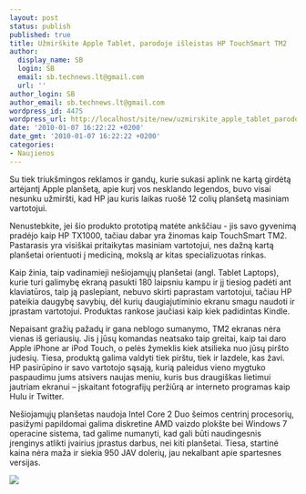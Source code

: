 ```yaml
---
layout: post
status: publish
published: true
title: Užmirškite Apple Tablet, parodoje išleistas HP TouchSmart TM2
author:
  display_name: SB
  login: SB
  email: sb.technews.lt@gmail.com
  url: ''
author_login: SB
author_email: sb.technews.lt@gmail.com
wordpress_id: 4475
wordpress_url: http://localhost/site/new/uzmirskite_apple_tablet_parodoje_isleistas_hp_touchsmart_tm2/
date: '2010-01-07 16:22:22 +0200'
date_gmt: '2010-01-07 16:22:22 +0200'
categories:
- Naujienos
---
```

<p>Su tiek triukšmingos reklamos ir gandų, kurie sukasi aplink ne kartą girdėtą artėjantį Apple planšetą, apie kurį vos nesklando legendos, buvo visai nesunku užmiršti, kad HP jau kuris laikas ruošė 12 colių planšetą masiniam vartotojui.</p>
<p>Nenustebkite, jei šio produkto prototipą matėte ankščiau - jis savo gyvenimą pradėjo kaip HP TX1000, tačiau dabar yra žinomas kaip TouchSmart TM2. Pastarasis yra visiškai pritaikytas masiniam vartotojui, nes dažną kartą planšetai orientuoti į mediciną, mokslą ar kitas specializuotas rinkas.</p>
<p>Kaip žinia, taip vadinamieji nešiojamųjų planšetai (angl. Tablet Laptops), kurie turi galimybę ekraną pasukti 180 laipsniu kampu ir jį tiesiog padėti ant klaviatūros, taip ją paslepiant, nebuvo skirti paprastam vartotojui, tačiau HP pateikia daugybę savybių, dėl kurių daugiajutiminio ekranu smagu naudoti ir įprastam vartotojui. Produktas rankose jaučiasi kaip kiek padidintas Kindle.</p>
<p>Nepaisant gražių pažadų ir gana neblogo sumanymo, TM2 ekranas nėra vienas iš geriausių. Jis į jūsų komandas neatsako taip greitai, kaip tai daro Apple iPhone ar iPod  Touch, o pelės žymeklis kiek atsilieka nuo jūsų piršto judesių. Tiesa, produktą galima valdyti tiek pirštu, tiek ir lazdele, kas žavi. HP pasirūpino ir savo vartotojo sąsają, kurią paleidus vieno mygtuko paspaudimu jums atsivers naujas meniu, kuris bus draugiškas lietimui jautriam ekranui – įskaitant fotografijų peržiūrą ar interneto programas kaip Hulu ir Twitter.</p>
<p>Nešiojamųjų planšetas naudoja Intel Core 2 Duo šeimos centrinį procesorių, pasižymi papildomai galima diskretine AMD vaizdo plokšte bei Windows 7 operacine sistema, tad galime numanyti, kad gali būti naudingesnis įrenginys atlikti įvairius įprastus darbus, nei kiti planšetai. Tiesa, startinė kaina nėra maža ir siekia 950 JAV dolerių, jau nekalbant apie spartesnes versijas.</p>
<p><img src="http://www.part.lt/img/bfa8f318b31587428e8f584c696b8fdb159.jpg" /></p>
